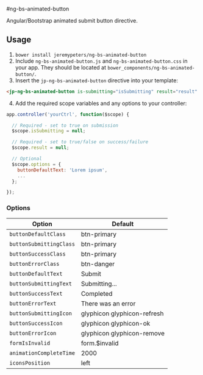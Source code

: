 #ng-bs-animated-button

Angular/Bootstrap animated submit button directive.


## Usage
1. `bower install jeremypeters/ng-bs-animated-button`
2. Include `ng-bs-animated-button.js` and `ng-bs-animated-button.css` in your app. They should be located at `bower_components/ng-bs-animated-button/`.
3. Insert the `jp-ng-bs-animated-button` directive into your template:
```html
<jp-ng-bs-animated-button is-submitting="isSubmitting" result="result" options="options"></jp-ng-bs-animated-button>
```
4. Add the required scope variables and any options to your controller:

```JavaScript
app.controller('yourCtrl', function($scope) {

  // Required - set to true on submission
  $scope.isSubmitting = null;

  // Required - set to true/false on success/failure
  $scope.result = null;

  // Optional
  $scope.options = {
    buttonDefaultText: 'Lorem ipsum',
    ...
  };

});
```

### Options

| Option                  | Default                     |
| ----------------------- | --------------------------- |
| `buttonDefaultClass`    | btn-primary                 |
| `buttonSubmittingClass` | btn-primary                 |
| `buttonSuccessClass`    | btn-primary                 |
| `buttonErrorClass`      | btn-danger                  |
| `buttonDefaultText`     | Submit                      |
| `buttonSubmittingText`  | Submitting...               |
| `buttonSuccessText`     | Completed                   |
| `buttonErrorText`       | There was an error          |
| `buttonSubmittingIcon`  | glyphicon glyphicon-refresh |
| `buttonSuccessIcon`     | glyphicon glyphicon-ok      |
| `buttonErrorIcon`       | glyphicon glyphicon-remove  |
| `formIsInvalid`         | form.$invalid               |
| `animationCompleteTime` | 2000                        |
| `iconsPosition`         | left                        |

